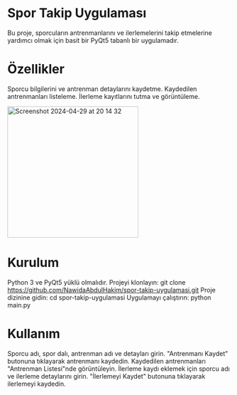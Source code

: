 # Spor Takip Uygulaması

Bu proje, sporcuların antrenmanlarını ve ilerlemelerini takip etmelerine yardımcı olmak için basit bir PyQt5 tabanlı bir uygulamadır.

# Özellikler

Sporcu bilgilerini ve antrenman detaylarını kaydetme.
Kaydedilen antrenmanları listeleme.
İlerleme kayıtlarını tutma ve görüntüleme.

<img width="295" alt="Screenshot 2024-04-29 at 20 14 32" src="https://github.com/NawidaAbdulHakim/Proje7/assets/162152692/f58ba783-27e5-4d38-9cee-758bcf942575">


# Kurulum

Python 3 ve PyQt5 yüklü olmalıdır.
Projeyi klonlayın:
git clone https://github.com/NawidaAbdulHakim/spor-takip-uygulamasi.git
Proje dizinine gidin:
cd spor-takip-uygulamasi
Uygulamayı çalıştırın:
python main.py

# Kullanım

Sporcu adı, spor dalı, antrenman adı ve detayları girin.
"Antrenmanı Kaydet" butonuna tıklayarak antrenmanı kaydedin.
Kaydedilen antrenmanları "Antrenman Listesi"nde görüntüleyin.
İlerleme kaydı eklemek için sporcu adı ve ilerleme detaylarını girin.
"İlerlemeyi Kaydet" butonuna tıklayarak ilerlemeyi kaydedin.
